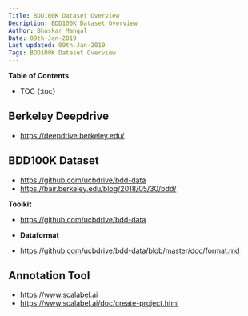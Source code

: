 ```yaml
---
Title: BDD100K Dataset Overview
Decription: BDD100K Dataset Overview
Author: Bhaskar Mangal
Date: 09th-Jan-2019
Last updated: 09th-Jan-2019
Tags: BDD100K Dataset Overview
---
```



**Table of Contents**
* TOC
{:toc}


## Berkeley Deepdrive
* https://deepdrive.berkeley.edu/


## BDD100K Dataset
* https://github.com/ucbdrive/bdd-data
* https://bair.berkeley.edu/blog/2018/05/30/bdd/


**Toolkit**
* https://github.com/ucbdrive/bdd-data


* **Dataformat**
* https://github.com/ucbdrive/bdd-data/blob/master/doc/format.md


## Annotation Tool
* https://www.scalabel.ai
* https://www.scalabel.ai/doc/create-project.html

